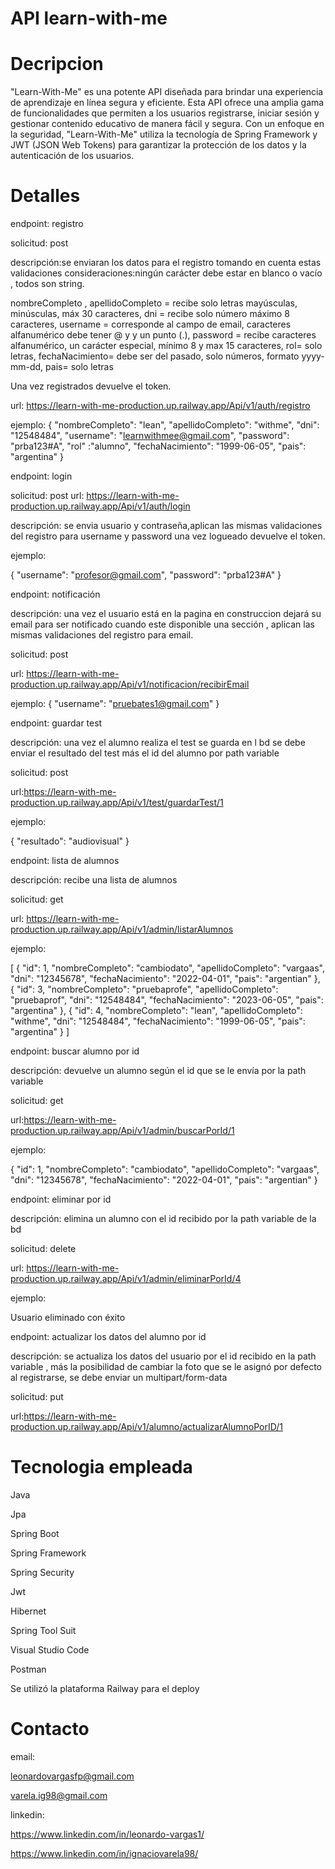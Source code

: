 # API learn-with-me


# Decripcion

"Learn-With-Me" es una potente API diseñada para brindar una experiencia de aprendizaje en línea segura y eficiente. Esta API ofrece una amplia gama de funcionalidades que permiten a los usuarios registrarse, iniciar sesión y gestionar contenido educativo de manera fácil y segura. Con un enfoque en la seguridad, "Learn-With-Me" utiliza la tecnología de Spring Framework y JWT (JSON Web Tokens) para garantizar la protección de los datos y la autenticación de los usuarios.

# Detalles

endpoint: registro

solicitud: post

descripción:se enviaran los datos para el registro tomando en cuenta estas validaciones
consideraciones:ningún carácter debe estar en blanco o vacío , todos son string.

nombreCompleto , apellidoCompleto = recibe solo letras mayúsculas, minúsculas, máx 30 caracteres,
dni = recibe solo número máximo 8 caracteres,
username = corresponde al campo de email, caracteres alfanumérico debe tener @ y y un punto (.),
password = recibe caracteres alfanumérico, un carácter especial, mínimo 8 y max 15 caracteres,
rol= solo letras,
fechaNacimiento= debe ser del pasado, solo números, formato yyyy-mm-dd,
pais= solo letras 

Una vez registrados devuelve el token.

url: https://learn-with-me-production.up.railway.app/Api/v1/auth/registro

ejemplo:
{
    "nombreCompleto": "lean",
    "apellidoCompleto": "withme",
    "dni": "12548484",
    "username": "learnwithmee@gmail.com",
    "password": "prba123#A",
    "rol" :"alumno",
    "fechaNacimiento": "1999-06-05",
    "pais": "argentina"
}

endpoint: login

solicitud: post
url: https://learn-with-me-production.up.railway.app/Api/v1/auth/login

descripción: se envia usuario y contraseña,aplican las mismas validaciones del registro para username y password
una vez logueado devuelve el token.

ejemplo:

{
    "username": "profesor@gmail.com",
    "password": "prba123#A"
}



endpoint: notificación

descripción: una vez el usuario está en la pagina en construccion dejará su email para
ser notificado cuando este disponible una sección , aplican las mismas validaciones del registro para email.

solicitud: post

url: https://learn-with-me-production.up.railway.app/Api/v1/notificacion/recibirEmail

ejemplo:
{
    "username": "pruebates1@gmail.com"
}



endpoint: guardar test

descripción: una vez el alumno realiza el test se guarda en l bd se debe enviar el resultado del test más el id del alumno por path variable

solicitud: post

url:https://learn-with-me-production.up.railway.app/Api/v1/test/guardarTest/1

ejemplo:

{
    "resultado": "audiovisual"
}

endpoint: lista de alumnos

descripción: recibe una lista de alumnos

solicitud: get

url: https://learn-with-me-production.up.railway.app/Api/v1/admin/listarAlumnos

ejemplo:

[
    {
        "id": 1,
        "nombreCompleto": "cambiodato",
        "apellidoCompleto": "vargaas",
        "dni": "12345678",
        "fechaNacimiento": "2022-04-01",
        "pais": "argentian"
    },
    {
        "id": 3,
        "nombreCompleto": "pruebaprofe",
        "apellidoCompleto": "pruebaprof",
        "dni": "12548484",
        "fechaNacimiento": "2023-06-05",
        "pais": "argentina"
    },
    {
        "id": 4,
        "nombreCompleto": "lean",
        "apellidoCompleto": "withme",
        "dni": "12548484",
        "fechaNacimiento": "1999-06-05",
        "pais": "argentina"
    }
]



endpoint: buscar alumno por id

descripción: devuelve un alumno según el id que se le envía por la path variable

solicitud: get

url:https://learn-with-me-production.up.railway.app/Api/v1/admin/buscarPorId/1

ejemplo:

{
    "id": 1,
    "nombreCompleto": "cambiodato",
    "apellidoCompleto": "vargaas",
    "dni": "12345678",
    "fechaNacimiento": "2022-04-01",
    "pais": "argentian"
}


endpoint: eliminar por id

descripción: elimina un alumno con el id recibido por la path variable de la bd

solicitud: delete

url: https://learn-with-me-production.up.railway.app/Api/v1/admin/eliminarPorId/4

ejemplo:

Usuario eliminado con éxito




endpoint: actualizar los datos del alumno por id 

descripción: se actualiza los datos del usuario por el id recibido en la path variable , más la posibilidad de cambiar la foto que se le asignó por defecto al registrarse, se debe enviar un multipart/form-data

solicitud: put

url:https://learn-with-me-production.up.railway.app/Api/v1/alumno/actualizarAlumnoPorID/1




# Tecnologia empleada

Java 

Jpa

Spring Boot

Spring Framework

Spring Security

Jwt

Hibernet

Spring Tool Suit

Visual Studio Code

Postman

Se utilizó la plataforma Railway para el deploy

# Contacto

email:

leonardovargasfp@gmail.com

varela.ig98@gmail.com

linkedin:

https://www.linkedin.com/in/leonardo-vargas1/

https://www.linkedin.com/in/ignaciovarela98/

